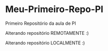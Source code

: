 # Meu-Primeiro-Repo-PI
Primeiro Repositório da aula de PI 

Alterando repositório REMOTAMENTE :)

Alterando repositório LOCALMENTE :)